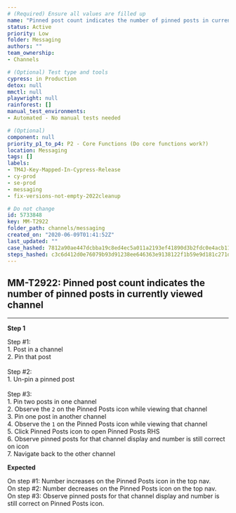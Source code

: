 ```yaml
---
# (Required) Ensure all values are filled up
name: "Pinned post count indicates the number of pinned posts in currently viewed channel"
status: Active
priority: Low
folder: Messaging
authors: ""
team_ownership: 
- Channels

# (Optional) Test type and tools
cypress: in Production
detox: null
mmctl: null
playwright: null
rainforest: []
manual_test_environments: 
- Automated - No manual tests needed

# (Optional)
component: null
priority_p1_to_p4: P2 - Core Functions (Do core functions work?)
location: Messaging
tags: []
labels: 
- TM4J-Key-Mapped-In-Cypress-Release
- cy-prod
- se-prod
- messaging
- fix-versions-not-empty-2022cleanup

# Do not change
id: 5733848
key: MM-T2922
folder_path: channels/messaging
created_on: "2020-06-09T01:41:52Z"
last_updated: ""
case_hashed: 7812a90ae447dcbba19c8ed4ec5a011a2193ef41890d3b2fdc0e4acb1154347dba1ee18bdad03ce24f4d367d2063e0b2
steps_hashed: c3c6d412d0e76079b93d91238ee646363e9138122f1b59e9d181c271db50b3842f5a16a13b730293ea33663775d3fcec
---
```


## MM-T2922: Pinned post count indicates the number of pinned posts in currently viewed channel

---

**Step 1**

Step #1:\
1\. Post in a channel\
2\. Pin that post\
\
Step #2:\
1\. Un-pin a pinned post\
\
Step #3:\
1\. Pin two posts in one channel\
2\. Observe the `2` on the Pinned Posts icon while viewing that channel\
3\. Pin one post in another channel\
4\. Observe the `1` on the Pinned Posts icon while viewing that channel\
5\. Click Pinned Posts icon to open Pinned Posts RHS\
6\. Observe pinned posts for that channel display and number is still correct on icon\
7\. Navigate back to the other channel

**Expected**

On step #1: Number increases on the Pinned Posts icon in the top nav.\
On step #2: Number decreases on the Pinned Posts icon on the top nav.\
On step #3: Observe pinned posts for that channel display and number is still correct on Pinned Posts icon.
